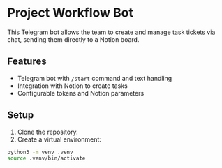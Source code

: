 # Project Workflow Bot

This Telegram bot allows the team to create and manage task tickets via chat, sending them directly to a Notion board.

## Features

- Telegram bot with `/start` command and text handling
- Integration with Notion to create tasks
- Configurable tokens and Notion parameters

## Setup

1. Clone the repository.
2. Create a virtual environment:

```bash
python3 -m venv .venv
source .venv/bin/activate
